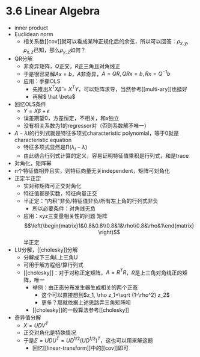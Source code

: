 # 3.6 Linear Algebra
- inner product
- Euclidean norm
  - 相关系数[[cov]]就可以看成某种正规化后的余弦，所以可以回答：$\rho_{x,y}, \rho_{x,z}$已知，那么$\rho_{y,z}$如何？
- QR分解
  - 非奇异矩阵，$Q$正交，$R$正三角且对角线正
  - 于是很容易解$Ax=b$，$A$非奇异，$A=QR, QRx=b,Rx=Q^{-1}b$
  - 应用：手撕OLS
    - 先推出$X^TX \hat \beta = X^TY$，可以矩阵求导，当然参考[[multi-ary]]也挺好
    - 再解$ \hat \beta$
- 回忆OLS条件
  - $Y=X\beta +\epsilon$
  - 误差期望0，方差恒定，不相关，和$x$独立
  - 没有相关系数为1的regressor对（否则系数解不唯一）
- $A-\lambda I$的行列式就是特征多项式characteristic polynomial，等于0就是characteristic equation
  - 特征多项式显然是$\prod (\lambda_i - \lambda)$
  - 由此结合行列式计算的定义，容易证明特征值乘积是行列式，和是trace
- 对角化，矩阵幂
- n个特征值相异且实，则特征向量无关independent，矩阵可对角化
- 正定半正定
  - 实对称矩阵可正交对角化
  - 特征值都是实数，特征向量正交
  - 半正定：“内积”非负/特征值非负/所有左上角的行列式非负
    - 所以必要条件：对角线无负
  - 应用：xyz三变量相关性的问题
矩阵
$$\left(\begin{matrix}1&0.8&0.8\\0.8&1&\rho\\0.8&\rho&1\end{matrix}\right)$$
半正定
- LU分解，[[cholesky]]分解
  - 分解成下三角L上三角U
  - 可用于解方程组/算行列式
  - [[cholesky]]：对于对称正定矩阵，$A=R^TR$，$R$是上三角对角线正的矩阵，唯一
    - 举例：由正态分布发生器生成相关的两个正态
      - 这个可以直接想到$z_1, \rho z_1+\sqrt {1-\rho^2} z_2$
      - 更多？那就依据上述思路弄三角矩阵呗
    - [[cholesky]]的一般算法参考[[cholesky]]
- 奇异值分解
  - $X=UDV^T$
  - 正交对角化是特殊情况
  - 于是$\Sigma  = UDU^T = UD^{1/2}(UD^{1/2})^T$，这也可以用来解这题
    - 回忆[[linear-transform]]中的[[cov]]即可